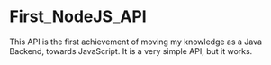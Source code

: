 # First_NodeJS_API


This API is the first achievement of moving my knowledge as a Java Backend, towards JavaScript. It is a very simple API, but it works.
